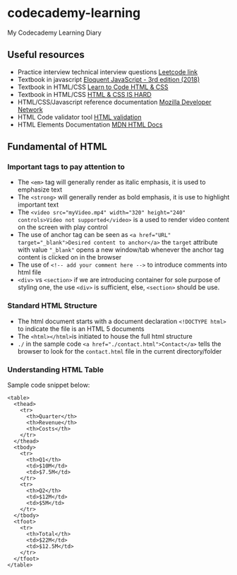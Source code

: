 # codecademy-learning
My Codecademy Learning Diary

## Useful resources
* Practice interview technical interview questions [Leetcode link](https://leetcode.com/)
* Textbook in javascript [Eloquent JavaScript - 3rd edition (2018)](https://eloquentjavascript.net/)
* Textbook in HTML/CSS [Learn to Code HTML & CSS](https://learn.shayhowe.com/)
* Textbook in HTML/CSS [HTML & CSS IS HARD](https://www.internetingishard.com/)
* HTML/CSS/Javascript reference documentation [Mozilla Developer Network](https://developer.mozilla.org/en-US/)
* HTML Code validator tool [HTML validation](https://validator.w3.org/)
* HTML Elements Documentation [MDN HTML Docs](https://developer.mozilla.org/en-US/docs/Web/HTML/Element)

## Fundamental of HTML
### Important tags to pay attention to
* The ```<em>``` tag will generally render as italic emphasis, it is used to emphasize text
* The  ```<strong>``` will generally render as bold emphasis, it is use to highlight important text
* The ```<video src="myVideo.mp4" width="320" height="240" controls>Video not supported</video>``` is a used to render video content on the screen with play control
* The use of anchor tag can be seen as ```<a href="URL" target="_blank">Desired content to anchor</a>``` the ```target``` attribute with value ```"_blank"``` opens a new window/tab whenever the anchor tag content is clicked on in the browser
* The use of ```<!-- add your comment here -->``` to introduce comments into html file
* ```<div>``` vs ```<section>``` if we are introducing container for sole purpose of styling one, the use ```<div>``` is sufficient, else,  ```<section>``` should be use.

### Standard HTML Structure
* The html document starts with a document declaration ```<!DOCTYPE html>``` to indicate the file is an HTML 5 documents
* The ```<html></html>```is initiated to house the full html structure 
* ```./``` in the sample code ```<a href="./contact.html">Contact</a>``` tells the browser to look for the ```contact.html``` file in the current directory/folder

### Understanding HTML Table
Sample code snippet below:
```
<table>
  <thead>
    <tr>
      <th>Quarter</th>
      <th>Revenue</th>
      <th>Costs</th>
    </tr>
  </thead>
  <tbody>
    <tr>
      <th>Q1</th>
      <td>$10M</td>
      <td>$7.5M</td>
    </tr>
    <tr>
      <th>Q2</th>
      <td>$12M</td>
      <td>$5M</td>
    </tr>
  </tbody>
  <tfoot>
    <tr>
      <th>Total</th>
      <td>$22M</td>
      <td>$12.5M</td>
    </tr>
  </tfoot>
</table>
```


